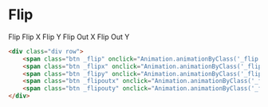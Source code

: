 # Flip
<div class="div row">
    <span class="btn _flip" onclick="Animation.animationByClass('_flip', '_flip')">Flip</span>
    <span class="btn _flipx" onclick="Animation.animationByClass('_flipx', '_flipx')">Flip X</span>
    <span class="btn _flipy" onclick="Animation.animationByClass('_flipy', '_flipy')">Flip Y</span>
    <span class="btn _flipoutx" onclick="Animation.animationByClass('_flipoutx', '_flipoutx')">Flip Out X</span>
    <span class="btn _flipouty" onclick="Animation.animationByClass('_flipouty', '_flipouty')">Flip Out Y</span>
</div>

```html
<div class="div row">
    <span class="btn _flip" onclick="Animation.animationByClass('_flip', '_flip')">Flip</span>
    <span class="btn _flipx" onclick="Animation.animationByClass('_flipx', '_flipx')">Flip X</span>
    <span class="btn _flipy" onclick="Animation.animationByClass('_flipy', '_flipy')">Flip Y</span>
    <span class="btn _flipoutx" onclick="Animation.animationByClass('_flipoutx', '_flipoutx')">Flip Out X</span>
    <span class="btn _flipouty" onclick="Animation.animationByClass('_flipouty', '_flipouty')">Flip Out Y</span>
</div>
```